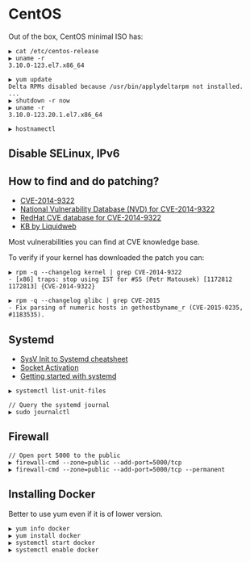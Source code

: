 # CentOS

Out of the box, CentOS minimal ISO has:

```
▶ cat /etc/centos-release
▶ uname -r
3.10.0-123.el7.x86_64

▶ yum update
Delta RPMs disabled because /usr/bin/applydeltarpm not installed.
...
▶ shutdown -r now
▶ uname -r
3.10.0-123.20.1.el7.x86_64

▶ hostnamectl
```

## Disable SELinux, IPv6



## How to find and do patching?

* [CVE-2014-9322](http://www.liquidweb.com/kb/information-on-cve-2014-9322-vulnerability-for-red-hat-and-centos/)
* [National Vulnerability Database (NVD) for CVE-2014-9322](http://web.nvd.nist.gov/view/vuln/detail?vulnId=CVE-2014-9322)
* [RedHat CVE database for CVE-2014-9322](https://access.redhat.com/security/cve/CVE-2014-9322)
* [KB by Liquidweb](http://www.liquidweb.com/kb/)

Most vulnerabilities you can find at CVE knowledge base.

To verify if your kernel has downloaded the patch you can:

```
▶ rpm -q --changelog kernel | grep CVE-2014-9322
- [x86] traps: stop using IST for #SS (Petr Matousek) [1172812 1172813] {CVE-2014-9322}

▶ rpm -q --changelog glibc | grep CVE-2015
- Fix parsing of numeric hosts in gethostbyname_r (CVE-2015-0235, #1183535).
```

## Systemd

* [SysV Init to Systemd cheatsheet](https://fedoraproject.org/wiki/SysVinit_to_Systemd_Cheatsheet)
* [Socket Activation](http://0pointer.de/blog/projects/socket-activation.html)
* [Getting started with systemd](https://coreos.com/docs/launching-containers/launching/getting-started-with-systemd/)

```
▶ systemctl list-unit-files

// Query the systemd journal
▶ sudo journalctl
```

## Firewall

```
// Open port 5000 to the public
▶ firewall-cmd --zone=public --add-port=5000/tcp
▶ firewall-cmd --zone=public --add-port=5000/tcp --permanent
```

## Installing Docker

Better to use yum even if it is of lower version.

```
▶ yum info docker
▶ yum install docker
▶ systemctl start docker
▶ systemctl enable docker
```